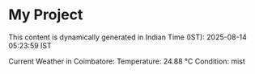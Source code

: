 # My Project

This content is dynamically generated in Indian Time (IST): 2025-08-14 05:23:59 IST


Current Weather in Coimbatore:
Temperature: 24.88 °C
Condition: mist
